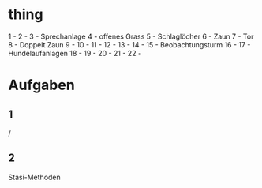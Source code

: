 # thing
1 - 
2 - 
3 - Sprechanlage
4 - offenes Grass
5 - Schlaglöcher
6 - Zaun
7 - Tor
8 - Doppelt Zaun
9 - 
10 - 
11 - 
12 - 
13 - 
14 - 
15 - Beobachtungsturm
16 - 
17 - Hundelaufanlagen
18 - 
19 - 
20 - 
21 - 
22 - 

# Aufgaben
## 1
/

## 2
Stasi-Methoden
